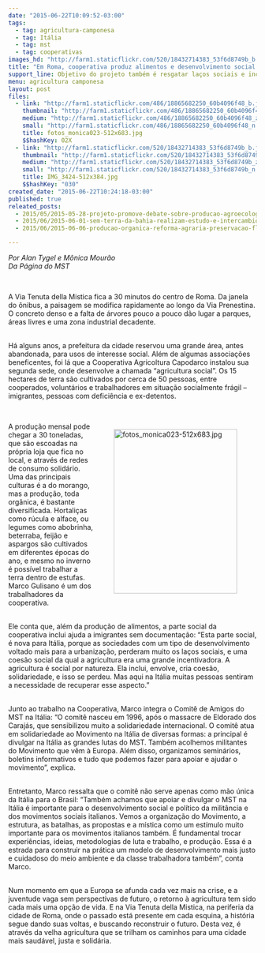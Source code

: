 ```yaml
---
date: "2015-06-22T10:09:52-03:00"
tags:
  - tag: agricultura-camponesa
  - tag: Itália
  - tag: mst
  - tag: cooperativas
images_hd: "http://farm1.staticflickr.com/520/18432714383_53f6d8749b_b.jpg"
title: "Em Roma, cooperativa produz alimentos e desenvolvimento social dentro da cidade"
support_line: Objetivo do projeto também é resgatar laços sociais e incluir socialmente imigrantes e outros grupos frágeis.
menu: agricultura camponesa
layout: post
files:
  - link: "http://farm1.staticflickr.com/486/18865682250_60b4096f48_b.jpg"
    thumbnail: "http://farm1.staticflickr.com/486/18865682250_60b4096f48_t.jpg"
    medium: "http://farm1.staticflickr.com/486/18865682250_60b4096f48_z.jpg"
    small: "http://farm1.staticflickr.com/486/18865682250_60b4096f48_n.jpg"
    title: fotos_monica023-512x683.jpg
    $$hashKey: 02X
  - link: "http://farm1.staticflickr.com/520/18432714383_53f6d8749b_b.jpg"
    thumbnail: "http://farm1.staticflickr.com/520/18432714383_53f6d8749b_t.jpg"
    medium: "http://farm1.staticflickr.com/520/18432714383_53f6d8749b_z.jpg"
    small: "http://farm1.staticflickr.com/520/18432714383_53f6d8749b_n.jpg"
    title: IMG_3424-512x384.jpg
    $$hashKey: "030"
created_date: "2015-06-22T10:24:18-03:00"
published: true
releated_posts:
  - 2015/05/2015-05-28-projeto-promove-debate-sobre-producao-agroecologica-do-mst.md
  - 2015/06/2015-06-01-sem-terra-da-bahia-realizam-estudo-e-intercambio-de-experiencias-agroecologicas.md
  - 2015/06/2015-06-06-producao-organica-reforma-agraria-preservacao-florestal-a-historia-do-sitio-a-boa-terra.md

---
```

<p><em>Por Alan Tygel e M&ocirc;nica Mour&atilde;o<br />
Da P&aacute;gina do MST</em></p>

<p>&nbsp;</p>

<p>A Via Tenuta della Mistica fica a 30 minutos do centro de Roma. Da janela do &ocirc;nibus, a paisagem se modifica rapidamente ao longo da Via Prenestina. O concreto denso e a falta de &aacute;rvores pouco a pouco d&atilde;o lugar a parques, &aacute;reas livres e uma zona industrial decadente.</p>

<p><br />
H&aacute; alguns anos, a prefeitura da cidade reservou uma grande &aacute;rea, antes abandonada, para usos de interesse social. Al&eacute;m de algumas associa&ccedil;&otilde;es beneficentes, foi l&aacute; que a Cooperativa Agricoltura Capodarco instalou sua segunda sede, onde desenvolve a chamada &ldquo;agricultura social&rdquo;. Os 15 hectares de terra s&atilde;o cultivados por cerca de 50 pessoas, entre cooperados, volunt&aacute;rios e trabalhadores em situa&ccedil;&atilde;o socialmente fr&aacute;gil &ndash; imigrantes, pessoas com defici&ecirc;ncia e ex-detentos.</p>

<p>&nbsp;</p>

<figure class="image" style="float:right"><img alt="fotos_monica023-512x683.jpg" height="333" src="http://farm1.staticflickr.com/486/18865682250_60b4096f48_b.jpg" width="250" />
<figcaption></figcaption>
</figure>

<p>A produ&ccedil;&atilde;o mensal pode chegar a 30 toneladas, que s&atilde;o escoadas na pr&oacute;pria loja que fica no local, e atrav&eacute;s de redes de consumo solid&aacute;rio. Uma das principais culturas &eacute; a do morango, mas a produ&ccedil;&atilde;o, toda org&acirc;nica, &eacute; bastante diversificada. Hortali&ccedil;as como r&uacute;cula e alface, ou legumes como abobrinha, beterraba, feij&atilde;o e aspargos s&atilde;o cultivados em diferentes &eacute;pocas do ano, e mesmo no inverno &eacute; poss&iacute;vel trabalhar a terra dentro de estufas.<br />
Marco Gulisano &eacute; um dos trabalhadores da cooperativa.&nbsp;</p>

<p><br />
Ele conta que, al&eacute;m da produ&ccedil;&atilde;o de alimentos, a parte social da cooperativa inclui ajuda a imigrantes sem documenta&ccedil;&atilde;o: &ldquo;Esta parte social, &eacute; nova para It&aacute;lia, porque as sociedades com um tipo de desenvolvimento voltado mais para a urbaniza&ccedil;&atilde;o, perderam muito os la&ccedil;os sociais, e uma coes&atilde;o social da qual a agricultura era uma grande incentivadora. A agricultura &eacute; social por natureza. Ela inclui, envolve, cria coes&atilde;o, solidariedade, e isso se perdeu. Mas aqui na It&aacute;lia muitas pessoas sentiram a necessidade de recuperar esse aspecto.&rdquo;</p>

<p><br />
Junto ao trabalho na Cooperativa, Marco integra o Comit&ecirc; de Amigos do MST na It&aacute;lia: &ldquo;O comit&ecirc; nasceu em 1996, ap&oacute;s o massacre de Eldorado dos Caraj&aacute;s, que sensibilizou muito a solidariedade internacional. O comit&ecirc; atua em solidariedade ao Movimento na It&aacute;lia de diversas formas: a principal &eacute; divulgar na It&aacute;lia as grandes lutas do MST. Tamb&eacute;m acolhemos militantes do Movimento que v&ecirc;m &agrave; Europa. Al&eacute;m disso, organizamos semin&aacute;rios, boletins informativos e tudo que podemos fazer para apoiar e ajudar o movimento&rdquo;, explica.</p>

<p><br />
Entretanto, Marco ressalta que o comit&ecirc; n&atilde;o serve apenas como m&atilde;o &uacute;nica da It&aacute;lia para o Brasil: &ldquo;Tamb&eacute;m achamos que apoiar e divulgar o MST na It&aacute;lia &eacute; importante para o desenvolvimento social e pol&iacute;tico da milit&acirc;ncia e dos movimentos sociais italianos. Vemos a organiza&ccedil;&atilde;o do Movimento, a estrutura, as batalhas, as propostas e a m&iacute;stica como um est&iacute;mulo muito importante para os movimentos italianos tamb&eacute;m. &Eacute; fundamental trocar experi&ecirc;ncias, ideias, metodologias de luta e trabalho, e produ&ccedil;&atilde;o. Essa &eacute; a estrada para construir na pr&aacute;tica um modelo de desenvolvimento mais justo e cuidadoso do meio ambiente e da classe trabalhadora tamb&eacute;m&rdquo;, conta Marco.</p>

<p><br />
Num momento em que a Europa se afunda cada vez mais na crise, e a juventude vaga sem perspectivas de futuro, o retorno &agrave; agricultura tem sido cada mais uma op&ccedil;&atilde;o de vida. E na Via Tenuta della Mistica, na periferia da cidade de Roma, onde o passado est&aacute; presente em cada esquina, a hist&oacute;ria segue dando suas voltas, e buscando reconstruir o futuro. Desta vez, &eacute; atrav&eacute;s da velha agricultura que se trilham os caminhos para uma cidade mais saud&aacute;vel, justa e solid&aacute;ria.</p>
